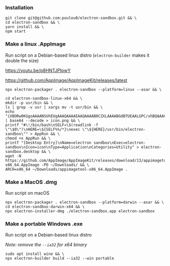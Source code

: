 ### Installation

```shell
git clone git@github.com:poulou0/electron-sandbox.git && \
cd electron-sandbox && \
yarn install && \
npm start
```

### Make a linux .AppImage

Run script on a Debian-based linux distro (`electron-builder` makes it double the size)

https://youtu.be/p8HNTJPIpwY

https://github.com/AppImage/AppImageKit/releases/latest

```shell
npx electron-packager . electron-sandbox --platform=linux --asar && \

cd electron-sandbox-linux-x64 && \
mkdir -p usr/bin && \
ls | grep -v usr | xargs mv -t usr/bin && \
echo "iVBORw0KGgoAAAANSUhEUgAAAQAAAAEAAQAAAAB0CZXLAAAABGdBTUEAALGPC/xhBQAAACBjSFJNAAB6JgAAgIQAAPoAAACA6AAAdTAAAOpgAAA6mAAAF3CculE8AAAAAnRSTlMAAHaTzTgAAAACYktHRAAB3YoTpAAAAAd0SU1FB+UKHQsLOkszWOoAAAAfSURBVGje7cEBDQAAAMKg909tDjegAAAAAAAAAAC+DSEAAAF/GZynAAAAJXRFWHRkYXRlOmNyZWF0ZQAyMDIxLTEwLTI5VDA5OjExOjU4KzAyOjAwD0uR8wAAACV0RVh0ZGF0ZTptb2RpZnkAMjAyMS0xMC0yOVQwOToxMTo1OCswMjowMH4WKU8AAAAASUVORK5CYII=" | base64 --decode > icon.png && \
printf "#\!/bin/bash\nSELF=\$(readlink -f \"\$0\")\nHERE=\${SELF%%/*}\nexec \"\${HERE}/usr/bin/electron-sandbox\"" > AppRun && \
chmod +x AppRun && \
printf "[Desktop Entry]\nName=electron sandbox\nExec=electron-sandbox\nIcon=icon\nType=Application\nCategories=Utility" > electron-sandbox.desktop && \
wget -N https://github.com/AppImage/AppImageKit/releases/download/13/appimagetool-x86_64.AppImage -PO ~/Downloads/ && \
ARCH=x86_64 ~/Downloads/appimagetool-x86_64.AppImage .
```

### Make a MacOS .dmg

Run script on macOS

```shell
npx electron-packager . electron-sandbox --platform=darwin --asar && \
cd electron-sandbox-darwin-x64 && \
npx electron-installer-dmg ./electron-sandbox.app electron-sandbox
```

### Make a portable Windows .exe

Run script on a Debian-based linux distro

*Note: remove the `--ia32` for x64 binary*

```shell
sudo apt install wine && \
npx electron-builder build --ia32 --win portable
```
